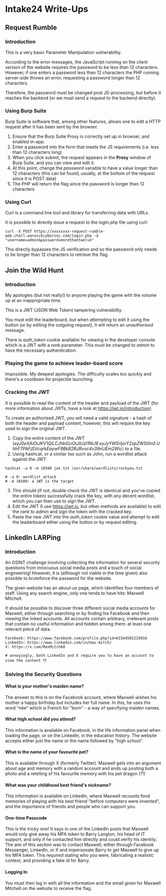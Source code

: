 # Intake24 Write-Ups

## Request Rumble

### Introduction

This is a very basic Parameter Manipulation vulnerability.

According to the error messages, the JavaScript running on the client version of the website requires the password to be less than 12 characters.
However, if one enters a password less than 12 characters the PHP running server-side throws an error, requesting a password longer than 12 characters.

Therefore, the password must be changed post JS-processing, but before it reaches the backend (or we must send a request to the backend directly).

### Using Burp Suite
Burp Suite is software that, among other features, allows one to edit a HTTP request after it has been sent by the browser.

1. Ensure that the Burp Suite Proxy is correctly set up in browser, and enabled in-app.
2. Enter a password into the form that meets the JS requirements (i.e. less than 12 characters long)
3. When you click submit, the request appears in the **Proxy** window of Burp Suite, and you can view and edit it.
4. At this point, change the *password* variable to have a value longer than 12 characters (this can be found, usually, at the bottom of the request since it is POST data)
5. The PHP will return the flag since the password is longer than 12 characters

### Using Curl
Curl is a command line tool and library for transferring data with URLs. 

It is possible to directly issue a request to the *login.php* file using curl:
```
curl -X POST https://xxxxxxxx-request-rumble-web.chall.warwickcybersoc.com/login.php -d "username=admin&password=morethantwelve"
```
This directly bypasses the JS verification and so the password only needs to be longer than 12 characters to retrieve the flag.



## Join the Wild Hunt

### Introduction
My apologies (but not really!) to anyone playing the game with the volume up at an inappropriate time.

This is a JWT (JSON Web Token) tampering vulnerability.

You must edit the leaderboard, but when attempting to edit it using the button (or by editing the outgoing request), it will return an *unauthorised* message.

There is *auth_token* cookie available for viewing in the developer console which is a JWT with a *rank* parameter. This must be changed to *admin* to have the necessary authentication.

### Playing the game to achieve leader-board score
Impossible. My deepest apologies.
The difficulty scales too quickly and there's a cooldown for projectile launching.

### Cracking the JWT
It is possible to read the content of the header and payload of the JWT (for more information about JWTs, have a look at https://jwt.io/introduction).

To create an authorised JWT, you will need a valid signature - a hash of both the header and payload content, however, this will require the key used to sign the original JWT.

1. Copy the entire content of the JWT (*eyJ0eXAiOiJKV1QiLCJhbGciOiJIUzI1NiJ9.eyJyYW5rIjoiY2xpZW50In0.UhhF7PAFjSVcqrkEaywF9BkR2RJRvvc4v39nUEm2Wic*) to a file.
2. Using hashcat, or a similar too such as John, run a wordlist attack against the JWT:
```
hashcat -a 0 -m 16500 jwt.txt /usr/share/wordlists/rockyou.txt

# -a 0: wordlist attack
# -m 16500: a JWT is the target
```
3. This should (if not, double check the JWT is identical and you've copied the entire token) successfully crack the key, with any decent wordlist, which you can then use to sign the JWT.
4. Edit the JWT (I use https://jwt.io, but other methods are available) to edit the *rank* to *admin* and sign the token with the cracked key.
5. Paste the new JWT into the *auth_token* cookie value and attempt to edit the leaderboard either using the button or by request editing.



## LinkedIn LARPing

### Introduction
An OSINT challenge involving collecting the information for several security questions from innocuous social media posts and a touch of social engineering! However, it is (although not viable in the time given) also possible to bruteforce the password for the website.

The given website has an *about-us* page, which identifies four members of staff. Using any search engine, only one tends to have hits: Maxwell Mitchell.

It should be possible to discover three different social media accounts for Maxwell, either through searching or by finding his Facebook and then viewing the linked accounts. All accounts contain arbitrary, irrelevant posts that contain no useful information and hidden among them: at least one relevant piece of data.

```
Facebook: https://www.facebook.com/profile.php?id=61564581215016
LinkedIn: https://www.linkedin.com/in/max-mitch/
X: https://x.com/MaxMitch68

# annoyingly, both LinkedIn and X require you to have an account to view the content 👎
```

### Solving the Security Questions
#### What is your mother's maiden name?
The answer to this is on the Facebook account, where Maxwell wishes his mother a happy birthday but includes her full name. In this, he uses the word "née" which is French for "born" - a way of specifying maiden names.

#### What high school did you attend?
This information is available on Facebook, in the life information panel when loading the page, or on the LinkedIn, in the education history. The website accepts either just the name or the name followed by "high school".

#### What is the name of your favourite pet?
This is available through X (formerly Twitter). Maxwell gets into an argument about age and memory with a random account and ends up posting both a photo and a retelling of his favourite memory with his pet dragon (?!)

#### What was your childhood best friend's nickname?
This information is available on LinkedIn, where Maxwell recounts fond memories of playing with his best friend "before computers were invented", and the importance of friends and people who can support you.

#### One-time Passcode
This is the tricky one! It says in one of the LinkedIn posts that Maxwell would only give away his MFA token to Barry Langton, his head of IT support, and only if he contacted him directly and could verify his identity.
The aim of this section was to contact Maxwell, either through Facebook Messenger, LinkedIn, or X and impersonate Barry to get Maxwell to give up his MFA token. This required stating who you were, fabricating a realistic context, and providing a fake id for Barry.

#### Logging In
You must then log in with all the information and the email given for Maxwell Mitchell on the website to receive the flag.
